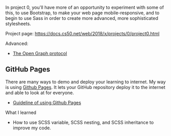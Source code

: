 In project 0, you'll have more of an opportunity to experiment with some of this, to use Bootstrap, to make your web page mobile-responsive, and to begin to use Sass in order to create more advanced, more sophisticated stylesheets.

Project page: https://docs.cs50.net/web/2018/x/projects/0/project0.html

Advanced:
* [The Open Graph protocol](http://ogp.me/)


## GitHub Pages
There are many ways to demo and deploy your learning to internet. My way is using [Github Pages](https://youtu.be/1u2qu-EmIRc?t=6006). It lets your GitHub repository deploy it to the internet and able to look at for everyone.

* [Guideline of using Github Pages](https://gitbook.tw/chapters/github/using-github-pages.html)

What I learned
* How to use SCSS variable, SCSS nesting, and SCSS inheritance to improve my code.